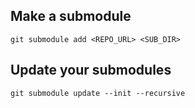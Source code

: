 ## Make a submodule
```
git submodule add <REPO_URL> <SUB_DIR>
```
## Update your submodules
```
git submodule update --init --recursive
```
